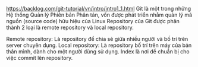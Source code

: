 https://backlog.com/git-tutorial/vn/intro/intro1_1.html
Git là một trong những Hệ thống Quản lý Phiên bản Phân tán, vốn được phát triển nhằm quản lý mã nguồn (source code) hữu hiệu của Linux
Repository của Git được phân thành 2 loại là remote repository và local repository.

Remote repository: Là repository để chia sẻ giữa nhiều người và bố trí trên server chuyên dụng.
Local repository: Là repository bố trí trên máy của bản thân mình, dành cho một người dùng sử dụng.
Index là nơi để chuẩn bị cho việc commit lên repository.